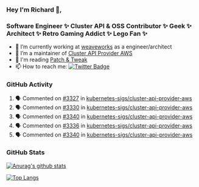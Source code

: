 ### Hey I'm Richard 👋, 

<h3 align="left">Software Engineer ✨ Cluster API & OSS Contributor ✨ Geek ✨ Architect ✨ Retro Gaming Addict ✨ Lego Fan ✨</h3>

- 🔭 I’m currently working at [weaveworks](https://github.com/weaveworks) as a engineer/architect
- 👯 I’m a maintainer of [Cluster API Provider AWS](https://github.com/kubernetes-sigs/cluster-api-provider-aws)
- 💬 I'm reading [Patch & Tweak](https://bjooks.com/products/patch-tweak-exploring-modular-synthesis)
- 📫 How to reach me: [![Twitter Badge](https://img.shields.io/badge/-@fruit_case-00acee?style=flat&logo=Twitter&logoColor=white)](https://twitter.com/intent/follow?screen_name=fruit_case "Follow on Twitter")

### GitHub Activity 

<!--START_SECTION:activity-->
1. 🗣 Commented on [#3327](https://github.com/kubernetes-sigs/cluster-api-provider-aws/issues/3327) in [kubernetes-sigs/cluster-api-provider-aws](https://github.com/kubernetes-sigs/cluster-api-provider-aws)
2. 🗣 Commented on [#3330](https://github.com/kubernetes-sigs/cluster-api-provider-aws/issues/3330) in [kubernetes-sigs/cluster-api-provider-aws](https://github.com/kubernetes-sigs/cluster-api-provider-aws)
3. 🗣 Commented on [#3340](https://github.com/kubernetes-sigs/cluster-api-provider-aws/issues/3340) in [kubernetes-sigs/cluster-api-provider-aws](https://github.com/kubernetes-sigs/cluster-api-provider-aws)
4. 🗣 Commented on [#3336](https://github.com/kubernetes-sigs/cluster-api-provider-aws/issues/3336) in [kubernetes-sigs/cluster-api-provider-aws](https://github.com/kubernetes-sigs/cluster-api-provider-aws)
5. 🗣 Commented on [#3340](https://github.com/kubernetes-sigs/cluster-api-provider-aws/issues/3340) in [kubernetes-sigs/cluster-api-provider-aws](https://github.com/kubernetes-sigs/cluster-api-provider-aws)
<!--END_SECTION:activity-->

### GitHub Stats

[![Anurag's github stats](https://github-readme-stats.vercel.app/api?username=richardcase&count_private=true&show_icons=true)](https://github.com/anuraghazra/github-readme-stats)

[![Top Langs](https://github-readme-stats.vercel.app/api/top-langs/?username=richardcase&hide=html&layout=compact)](https://github.com/anuraghazra/github-readme-stats)
